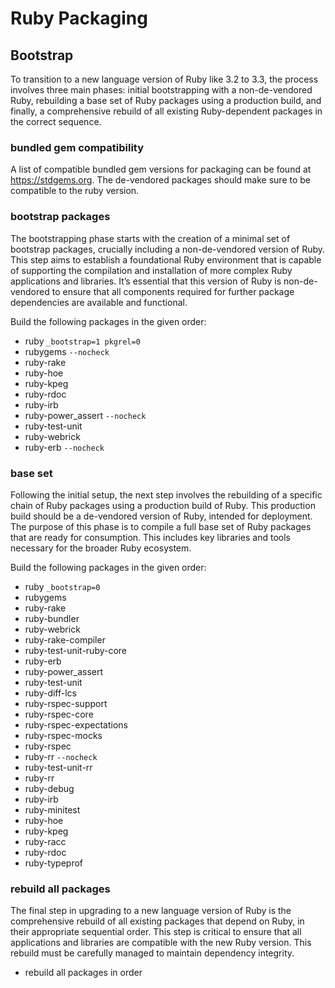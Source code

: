 # Ruby Packaging

## Bootstrap

To transition to a new language version of Ruby like 3.2 to 3.3, the process
involves three main phases: initial bootstrapping with a non-de-vendored Ruby,
rebuilding a base set of Ruby packages using a production build, and finally, a
comprehensive rebuild of all existing Ruby-dependent packages in the correct
sequence.

### bundled gem compatibility

A list of compatible bundled gem versions for packaging can be found at
<https://stdgems.org>. The de-vendored packages should make sure to be
compatible to the ruby version.

### bootstrap packages

The bootstrapping phase starts with the creation of a minimal set of bootstrap
packages, crucially including a non-de-vendored version of Ruby. This step aims
to establish a foundational Ruby environment that is capable of supporting the
compilation and installation of more complex Ruby applications and libraries.
It’s essential that this version of Ruby is non-de-vendored to ensure that all
components required for further package dependencies are available and
functional.

Build the following packages in the given order:

- ruby `_bootstrap=1 pkgrel=0`
- rubygems `--nocheck`
- ruby-rake
- ruby-hoe
- ruby-kpeg
- ruby-rdoc
- ruby-irb
- ruby-power_assert `--nocheck`
- ruby-test-unit
- ruby-webrick
- ruby-erb `--nocheck`

### base set

Following the initial setup, the next step involves the rebuilding of a
specific chain of Ruby packages using a production build of Ruby. This
production build should be a de-vendored version of Ruby, intended for
deployment. The purpose of this phase is to compile a full base set of Ruby
packages that are ready for consumption. This includes key libraries and tools
necessary for the broader Ruby ecosystem.

Build the following packages in the given order:

- ruby `_bootstrap=0`
- rubygems
- ruby-rake
- ruby-bundler
- ruby-webrick
- ruby-rake-compiler
- ruby-test-unit-ruby-core
- ruby-erb
- ruby-power_assert
- ruby-test-unit
- ruby-diff-lcs
- ruby-rspec-support
- ruby-rspec-core
- ruby-rspec-expectations
- ruby-rspec-mocks
- ruby-rspec
- ruby-rr `--nocheck`
- ruby-test-unit-rr
- ruby-rr
- ruby-debug
- ruby-irb
- ruby-minitest
- ruby-hoe
- ruby-kpeg
- ruby-racc
- ruby-rdoc
- ruby-typeprof

### rebuild all packages

The final step in upgrading to a new language version of Ruby is the comprehensive
rebuild of all existing packages that depend on Ruby, in their appropriate
sequential order. This step is critical to ensure that all applications and
libraries are compatible with the new Ruby version. This rebuild must be
carefully managed to maintain dependency integrity.

- rebuild all packages in order
